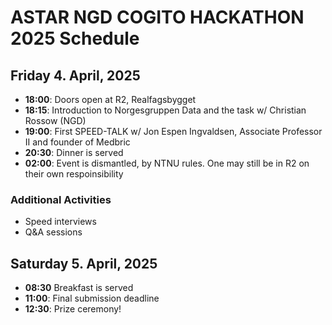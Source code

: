 # ASTAR NGD COGITO HACKATHON 2025 Schedule

## Friday 4. April, 2025

- **18:00**: Doors open at R2, Realfagsbygget
- **18:15**: Introduction to Norgesgruppen Data and the task w/ Christian Rossow (NGD)
- **19:00**: First SPEED-TALK w/ Jon Espen Ingvaldsen, Associate Professor II and founder of Medbric
- **20:30**: Dinner is served
- **02:00**: Event is dismantled, by NTNU rules. One may still be in R2 on their own respoinsibility

### Additional Activities

- Speed interviews
- Q&A sessions

## Saturday 5. April, 2025

- **08:30** Breakfast is served
- **11:00**: Final submission deadline
- **12:30**: Prize ceremony!
